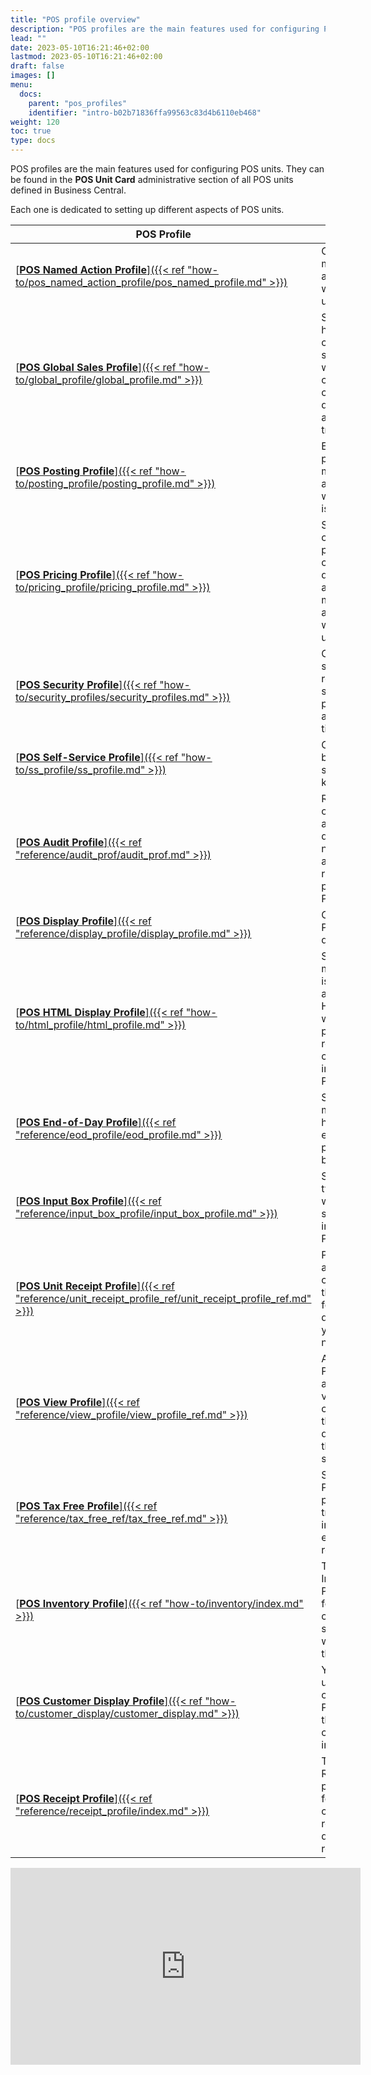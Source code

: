 ```yaml
---
title: "POS profile overview"
description: "POS profiles are the main features used for configuring POS units."
lead: ""
date: 2023-05-10T16:21:46+02:00
lastmod: 2023-05-10T16:21:46+02:00
draft: false
images: []
menu:
  docs:
    parent: "pos_profiles"
    identifier: "intro-b02b71836ffa99563c83d4b6110eb468"
weight: 120
toc: true
type: docs
---
```


POS profiles are the main features used for configuring POS units. They can be found in the **POS Unit Card** administrative section of all POS units defined in Business Central.

Each one is dedicated to setting up different aspects of POS units.

| POS Profile     | Description |
| ----------- | ----------- |
| [<ins>**POS Named Action Profile**<ins>]({{< ref "how-to/pos_named_action_profile/pos_named_profile.md" >}}) | Configure the main actions associated with POS units. |
| [<ins>**POS Global Sales Profile**<ins>]({{< ref "how-to/global_profile/global_profile.md" >}})| Set up a hierarchical company structure in which a single company is in charge of documenting all POS transactions. |
| [<ins>**POS Posting Profile**<ins>]({{< ref "how-to/posting_profile/posting_profile.md" >}}) | Establish the posting method according to which the tax is calculated. |
| [<ins>**POS Pricing Profile**<ins>]({{< ref "how-to/pricing_profile/pricing_profile.md" >}}) | Set up the customer price lists, customer discount list, and price matching associated with the POS unit. |
| [<ins>**POS Security Profile**<ins>]({{< ref "how-to/security_profiles/security_profiles.md" >}}) | Configure security-related settings like passwords and display timeout. |
| [<ins>**POS Self-Service Profile**<ins>]({{< ref "how-to/ss_profile/ss_profile.md" >}}) | Configure the behavior of self-service kiosks. | 
| [<ins>**POS Audit Profile**<ins>]({{< ref "reference/audit_prof/audit_prof.md" >}}) | Refer to the options for assigning different number series and different rules for printing to a POS unit. |
| [<ins>**POS Display Profile**<ins>]({{< ref "reference/display_profile/display_profile.md" >}}) | Configure the POS units display view. |
| [<ins>**POS HTML Display Profile**<ins>]({{< ref "how-to/html_profile/html_profile.md" >}}) | Set up how media content is displayed, and upload a HTML file which provides responses for customer input on the POS display. |
| [<ins>**POS End-of-Day Profile**<ins>]({{< ref "reference/eod_profile/eod_profile.md" >}}) | Set up in what manner and how often the end-of-day process will be performed. |
| [<ins>**POS Input Box Profile**<ins>]({{< ref "reference/input_box_profile/input_box_profile.md" >}}) | Set up what type of data will be supported by input boxes in POS units. |
| [<ins>**POS Unit Receipt Profile**<ins>]({{< ref "reference/unit_receipt_profile_ref/unit_receipt_profile_ref.md" >}}) | Provide additional custom text in the receipt footer area depending on your business needs. |
| [<ins>**POS View Profile**<ins>]({{< ref "reference/view_profile/view_profile_ref.md" >}}) | Add a custom POS theme, and configure various visual components that will be displayed on the POS unit screen. |
| [<ins>**POS Tax Free Profile**<ins>]({{< ref "reference/tax_free_ref/tax_free_ref.md" >}}) | Set up the POS tax-free profile for transactions in all tax-exempt regions. |
| [<ins>**POS Inventory Profile**<ins>]({{< ref "how-to/inventory/index.md" >}}) | The POS Inventory Profile is used for configuring stockout warnings on the POS. |
| [<ins>**POS Customer Display Profile**<ins>]({{< ref "how-to/customer_display/customer_display.md" >}}) | You can set up the content of the POS display that the customer can interact with. |
| [<ins>**POS Receipt Profile**<ins>]({{< ref "reference/receipt_profile/index.md" >}}) | The POS Receipt profile is used for storing all configurations related to digital receipts. |


<iframe width="560" height="315" src="https://www.youtube.com/embed/tbnKC-_cBGc" title="YouTube video player" frameborder="0" allow="accelerometer; autoplay; clipboard-write; encrypted-media; gyroscope; picture-in-picture; web-share" allowfullscreen></iframe>